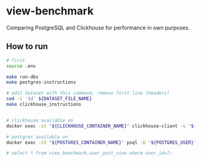 # view-benchmark
Comparing PostgreSQL and Clickhouse for performance in own purposes.

## How to run

``` bash
# first
source .env

make run-dbs
make postgres-instructions

# edit dataset with this command, remove first line (headers)
sed -i '1d' ${DATASET_FILE_NAME}
make clickhouse_instructions


# clickhouse available on
docker exec -it "${CLICKHOUSE_CONTAINER_NAME}" clickhouse-client -u "${CLICKHOUSE_USER}" --password "${CLICKHOUSE_PASSWORD}" --database="${CLICKHOUSE_DB}"

# postgres available on
docker exec -it "${POSTGRES_CONTAINER_NAME}" psql -U "${POSTGRES_USER}" -d "${POSTGRES_DB}"

# select * from view_benchmark.user_post_view where user_id=7;
```

